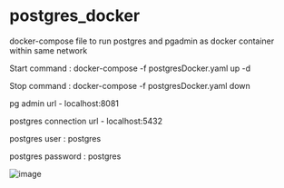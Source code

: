 
# postgres_docker
docker-compose file to run postgres and pgadmin as docker container within same network

Start command : docker-compose -f postgresDocker.yaml up  -d 

Stop command  : docker-compose -f postgresDocker.yaml down

pg admin url - localhost:8081

postgres connection url - localhost:5432

postgres user : postgres

postgres password : postgres

![image](https://user-images.githubusercontent.com/14275211/224528391-460de54d-9040-403b-952b-dbcbdeb72fbe.png)
